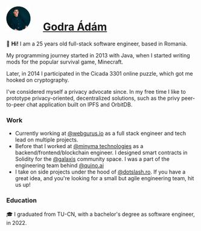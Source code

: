 # <img src="https://github.com/godraadam/godraadam/blob/main/profilepic.png" alt="" width="64" height="64"> &nbsp;&nbsp;&nbsp;&nbsp;[Godra Ádám](https://godraadam.com/)
  

👋 **Hi!** I am a 25 years old full-stack software engineer, based in Romania.

My programming journey started in 2013 with Java, when I started writing mods for the popular survival game, Minecraft.  

Later, in 2014 I participated in the Cicada 3301 online puzzle, which got me hooked on cryptography.  

I've considered myself a privacy advocate since. In my free time I like to prototype privacy-oriented, decentralized solutions, such as the privy peer-to-peer chat application built on IPFS and OrbitDB.  

### Work
- Currently working at [@webgurus.io](https://webgurus.io) as a full stack engineer and tech lead on multiple projects.
- Before that I worked at [@minyma technologies](https://www.minyma-tech.com/) as a backend/frontend/blockchain engineer. I designed smart contracts in Solidity for the [@galaxis](https://galaxis.xyz/#/) community space. I was a part of the engineering team behind [@quino.ai](https://quino.ai)
- I take on side projects under the hood of [@dotslash.ro](https://dotslash.ro). If you have a great idea, and you're looking for a small but agile engineering team, hit us up!

### Education

🎓 I graduated from TU-CN, with a bachelor's degree as software engineer, in 2022.


